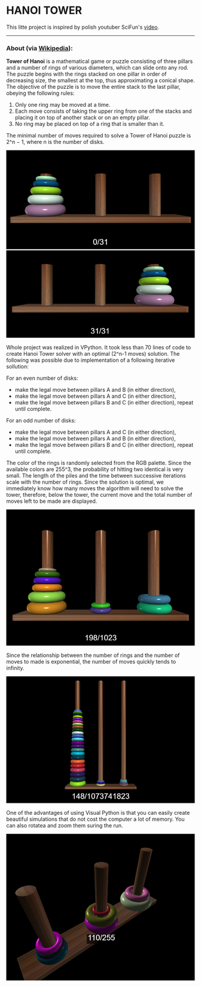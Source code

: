 # HANOI TOWER
This litte project is inspired by polish youtuber SciFun's [video](https://www.youtube.com/watch?v=iG4lHkfuu8I).
___
### About (via [Wikipedia](https://en.wikipedia.org/wiki/Tower_of_Hanoi)):
**Tower of Hanoi** is a mathematical game or puzzle consisting of three pillars and a number of rings of various diameters, which can slide onto any rod. The puzzle begins with the rings stacked on one pillar in order of decreasing size, the smallest at the top, thus approximating a conical shape. The objective of the puzzle is to move the entire stack to the last pillar, obeying the following rules:
1. Only one ring may be moved at a time.
1. Each move consists of taking the upper ring from one of the stacks and placing it on top of another stack or on an empty pillar.
1. No ring may be placed on top of a ring that is smaller than it.

The minimal number of moves required to solve a Tower of Hanoi puzzle is 2^n − 1, where n is the number of disks.

![](images/start.png)
![](images/end.png)


Whole project was realized in VPython. It took less than 70 lines of code to create Hanoi Tower solver with an optimal (2^n-1 moves) solution. The following was possible due to implementation of a following iterative sollution:

For an even number of disks:
- make the legal move between pillars A and B (in either direction),
- make the legal move between pillars A and C (in either direction),
- make the legal move between pillars B and C (in either direction),
repeat until complete.

For an odd number of disks:
- make the legal move between pillars A and C (in either direction),
- make the legal move between pillars A and B (in either direction),
- make the legal move between pillars B and C (in either direction),
repeat until complete.

The color of the rings is randomly selected from the RGB palette. Since the available colors are 255^3, the probability of hitting two identical is very small. The length of the piles and the time between successive iterations scale with the number of rings. Since the solution is optimal, we immediately know how many moves the algorithm will need to solve the tower, therefore, below the tower, the current move and the total number of moves left to be made are displayed.

![](images/solving.png)

Since the relationship between the number of rings and the number of moves to made is exponential, the number of moves quickly tends to infinity.

![](images/big_one.png)

One of the advantages of using Visual Python is that you can easily create beautiful simulations that do not cost the computer a lot of memory. You can also rotatea and zoom them suring the run.

![](images/rotate.png)
